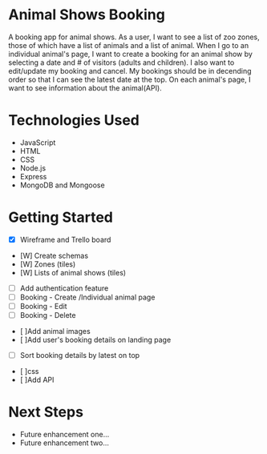 # Animal Shows Booking
A booking app for animal shows. 
As a user, I want to see a list of zoo zones, those of which have a list of animals and a list of animal. When I go to an individual animal's page, I want to create a booking for an animal show by selecting a date and # of visitors (adults and children). I also want to edit/update my booking and cancel. My bookings should be in decending order so that I can see the latest date at the top. On each animal's page, I want to see information about the animal(API). 

# Technologies Used

- JavaScript
- HTML
- CSS
- Node.js
- Express
- MongoDB and Mongoose

# Getting Started
- [X] Wireframe and Trello board
- [W] Create schemas
- [W] Zones (tiles)
- [W] Lists of animal shows (tiles)
- [ ] Add authentication feature
- [ ] Booking - Create /Individual animal page
- [ ] Booking - Edit
- [ ] Booking - Delete
- [ ]Add animal images
- [ ]Add user's booking details on landing page
- [ ] Sort booking details by latest on top
- [ ]css
- [ ]Add API

# Next Steps

- Future enhancement one...
- Future enhancement two... 